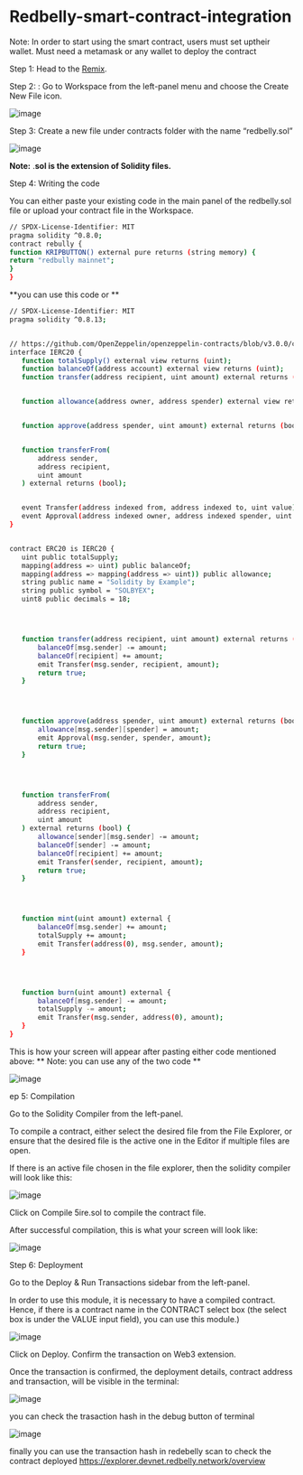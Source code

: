 # Redbelly-smart-contract-integration

Note: In order to start using the smart contract, users must set uptheir wallet. Must need a metamask or any wallet to deploy the contract

Step 1: Head to the [Remix](https://remix.ethereum.org/#lang=en&optimize=false&runs=200&evmVersion=null&version=soljson-v0.8.18+commit.87f61d96.js).

Step 2: : Go to Workspace from the left-panel menu and choose the Create New File icon.

![image](https://github.com/AgileRampler/Redbully-contract-integration/assets/43984000/90fdef9a-3439-400c-afea-d5d729e4440d)

Step 3: Create a new file under contracts folder with the name “redbelly.sol”

![image](https://github.com/AgileRampler/Redbully-contract-integration/assets/43984000/e4964a54-6108-4248-8b05-16f402544318)

**Note:** .**sol is the extension of Solidity files.**

Step 4: Writing the code

You can either paste your existing code in the main panel of the redbelly.sol file or upload your contract file in the Workspace.

```bash
// SPDX-License-Identifier: MIT
pragma solidity ^0.8.0;
contract rebully {
function KRIPBUTTON() external pure returns (string memory) {
return "redbully mainnet";
}
}


```

**you can use this code or
**
```bash
// SPDX-License-Identifier: MIT
pragma solidity ^0.8.13;


// https://github.com/OpenZeppelin/openzeppelin-contracts/blob/v3.0.0/contracts/token/ERC20/IERC20.sol
interface IERC20 {
   function totalSupply() external view returns (uint);
   function balanceOf(address account) external view returns (uint);
   function transfer(address recipient, uint amount) external returns (bool);


   function allowance(address owner, address spender) external view returns (uint);


   function approve(address spender, uint amount) external returns (bool);


   function transferFrom(
       address sender,
       address recipient,
       uint amount
   ) external returns (bool);


   event Transfer(address indexed from, address indexed to, uint value);
   event Approval(address indexed owner, address indexed spender, uint value);
}


contract ERC20 is IERC20 {
   uint public totalSupply;
   mapping(address => uint) public balanceOf;
   mapping(address => mapping(address => uint)) public allowance;
   string public name = "Solidity by Example";
   string public symbol = "SOLBYEX";
   uint8 public decimals = 18;




   function transfer(address recipient, uint amount) external returns (bool) {
       balanceOf[msg.sender] -= amount;
       balanceOf[recipient] += amount;
       emit Transfer(msg.sender, recipient, amount);
       return true;
   }




   function approve(address spender, uint amount) external returns (bool) {
       allowance[msg.sender][spender] = amount;
       emit Approval(msg.sender, spender, amount);
       return true;
   }




   function transferFrom(
       address sender,
       address recipient,
       uint amount
   ) external returns (bool) {
       allowance[sender][msg.sender] -= amount;
       balanceOf[sender] -= amount;
       balanceOf[recipient] += amount;
       emit Transfer(sender, recipient, amount);
       return true;
   }




   function mint(uint amount) external {
       balanceOf[msg.sender] += amount;
       totalSupply += amount;
       emit Transfer(address(0), msg.sender, amount);
   }




   function burn(uint amount) external {
       balanceOf[msg.sender] -= amount;
       totalSupply -= amount;
       emit Transfer(msg.sender, address(0), amount);
   }
}
```



This is how your screen will appear after pasting either  code mentioned above: **
Note: you can use any of the two code **

![image](https://github.com/AgileRampler/Redbully-contract-integration/assets/43984000/ada0221a-75e3-4b67-adb0-eb68a553cebd)

ep 5: Compilation

Go to the Solidity Compiler from the left-panel.

To compile a contract, either select the desired file from the File Explorer, or ensure that the desired file is the active one in the Editor if multiple files are open.

If there is an active file chosen in the file explorer, then the solidity compiler will look like this:

![image](https://github.com/AgileRampler/Redbully-contract-integration/assets/43984000/6f10708f-4caf-4c2c-b304-ece052edddbc)

Click on Compile 5ire.sol to compile the contract file.

After successful compilation, this is what your screen will look like:

![image](https://github.com/AgileRampler/Redbully-contract-integration/assets/43984000/df56466d-8d11-4911-b554-dcb31d821f21)



Step 6: Deployment

Go to the Deploy & Run Transactions sidebar from the left-panel.

In order to use this module, it is necessary to have a compiled contract. Hence, if there is a contract name in the CONTRACT select box (the select box is under the VALUE input field), you can use this module.)


![image](https://github.com/AgileRampler/Redbully-contract-integration/assets/43984000/836654bd-d0b9-46db-a2eb-209e858f50a8)

Click on Deploy.
Confirm the transaction on Web3 extension.


Once the transaction is confirmed, the deployment details, contract address and transaction, will be visible in the terminal:


![image](https://github.com/AgileRampler/Redbully-contract-integration/assets/43984000/a5b1f4e0-9915-4896-a8ad-2d2db5006e7e)

you can check the trasaction hash in the debug button of terminal 


![image](https://github.com/AgileRampler/Redbully-contract-integration/assets/43984000/8a7ef2ec-47c8-4ff1-937c-021639da9922)


finally you can use  the transaction hash in redebelly scan to check the contract deployed
https://explorer.devnet.redbelly.network/overview





